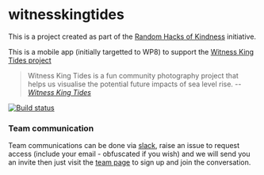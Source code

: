 # witnesskingtides

This is a project created as part of the [Random Hacks of Kindness](http://www.rhokaustralia.org/) initiative.

This is a mobile app (initially targetted to WP8) to support the [Witness King Tides project](http://www.rhokaustralia.org/current-projects/witness-king-tides)

> Witness King Tides is a fun community photography project that helps us visualise the potential future impacts of sea level rise.
> -- <cite>[Witness King Tides](http://www.witnesskingtides.org/)</cite>

[![Build status](https://img.shields.io/appveyor/ci/sawilde/witnesskingtides-wp8.svg)](https://ci.appveyor.com/project/sawilde/witnesskingtides-wp8)

### Team communication

Team communications can be done via [slack](http://slack.com), raise an issue to request access (include your email - obfuscated if you wish) and we will send you an invite then just visit the [team page](https://wkt.slack.com/) to sign up and join the conversation.

